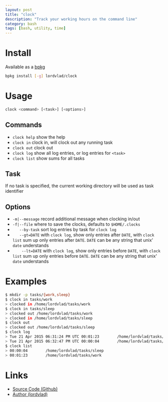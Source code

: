 ```yaml
---
layout: post
title: "clock"
description: "Track your working hours on the command line"
category: bash
tags: [bash, utility, time]
---
```


# Install

Available as a [bpkg](http://www.bpkg.io/)
```sh
bpkg install [-g] lordvlad/clock
```

# Usage
```sh
clock <command> [<task>] [<options>]
```

## Commands
-  `clock help`    show the help
-  `clock in`      clock in, will clock out any running task
-  `clock out`     clock out
-  `clock log`     show all log entries, or log entries for `<task>`
-  `clock list`    show sums for all tasks

## Task
  If no task is specified, the current working directory
  will be used as task identifier



## Options
-  `-m|--message`      record additional message when clocking in/out
-  `-f|--file`         where to save the clocks, defaults to `$HOME/.clocks`
-  `   --by-task`      sort log entries by task for `clock log`
-  `   --gt=DATE`      with `clock log`, show only entries after `DATE`, with `clock list` sum up only entries after `DATE`.
                       `DATE` can be any string that unix' `date` understands
- `    --lt=DATE`      with `clock log`, show only entries before `DATE`, with `clock list` sum up only entries before `DATE`.
                       `DATE` can be any string that unix' `date` understands

# Examples

```sh
$ mkdir -p tasks/{work,sleep}
$ clock in tasks/work
> clocked in /home/lordvlad/tasks/work
$ clock in tasks/sleep
> clocked out /home/lordvlad/tasks/work
> clocked in /home/lordvlad/tasks/sleep
$ clock out
> clocked out /home/lordvlad/tasks/sleep
$ clock log
> Tue 21 Apr 2015 06:31:24 PM UTC 00:01:23        /home/lordvlad/tasks/work
> Tue 21 Apr 2015 06:32:47 PM UTC 00:00:04        /home/lordvlad/tasks/sleep
$ clock list
> 00:00:04        /home/lordvlad/tasks/sleep
> 00:01:23        /home/lordvlad/tasks/work
```


# Links
* [Source Code (Github)](https://github.com/lordvlad/clock)
* [Author (lordvlad)](https://github.com/lordvlad)
